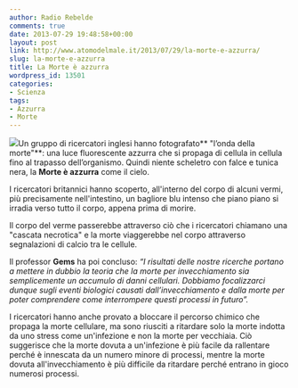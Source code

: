 ```yaml
---
author: Radio Rebelde
comments: true
date: 2013-07-29 19:48:58+00:00
layout: post
link: http://www.atomodelmale.it/2013/07/29/la-morte-e-azzurra/
slug: la-morte-e-azzurra
title: La Morte è azzurra
wordpress_id: 13501
categories:
- Scienza
tags:
- Azzurra
- Morte
---
```


![](http://www.atomodelmale.it/wp-content/uploads/2013/07/onda-azzurra-della-morte-300x215.jpg)Un gruppo di ricercatori inglesi hanno fotografato** "l’onda della morte"**: una luce fluorescente azzurra che si propaga di cellula in cellula fino al trapasso dell’organismo. Quindi niente scheletro con falce e tunica nera, la **Morte è azzurra** come il cielo.

I ricercatori britannici hanno scoperto, all'interno del corpo di alcuni vermi, più precisamente nell'intestino, un bagliore blu intenso che piano piano si irradia verso tutto il corpo, appena prima di morire.

Il corpo del verme passerebbe attraverso ciò che i ricercatori chiamano una "cascata necrotica" e la morte viaggerebbe nel corpo attraverso segnalazioni di calcio tra le cellule.

Il professor **Gems** ha poi concluso: _“I risultati delle nostre ricerche portano a mettere in dubbio la teoria che la morte per invecchiamento sia semplicemente un accumulo di danni cellulari. Dobbiamo focalizzarci dunque sugli eventi biologici causati dall’invecchiamento e dalla morte per poter comprendere come interrompere questi processi in futuro”._



I ricercatori hanno anche provato a bloccare il percorso chimico che propaga la morte cellulare, ma sono riusciti a ritardare solo la morte indotta da uno stress come un'infezione e non la morte per vecchiaia. Ciò suggerisce che la morte dovuta a un'infezione è più facile da rallentare perché è innescata da un numero minore di processi, mentre la morte dovuta all'invecchiamento è più difficile da ritardare perché entrano in gioco numerosi processi.
